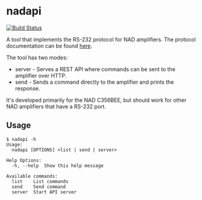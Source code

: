 # nadapi

[![Build Status](https://travis-ci.org/martinp/nadapi.png)](https://travis-ci.org/martinp/nadapi)

A tool that implements the RS-232 protocol for NAD amplifiers. The protocol
documentation can be found [here](http://nadelectronics.com/software).

The tool has two modes:

* server - Serves a REST API where commands can be sent to the amplifier over HTTP.
* send - Sends a command directly to the amplifier and prints the response.

It's developed primarily for the NAD C356BEE, but should work for other NAD
amplifiers that have a RS-232 port.

## Usage

```
$ nadapi -h
Usage:
  nadapi [OPTIONS] <list | send | server>

Help Options:
  -h, --help  Show this help message

Available commands:
  list    List commands
  send    Send command
  server  Start API server
```

